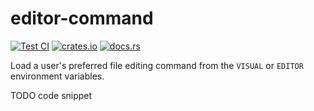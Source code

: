 # editor-command

[![Test CI](https://github.com/github/docs/actions/workflows/test.yml/badge.svg)](https://github.com/LucasPickering/editor-command/actions)
[![crates.io](https://img.shields.io/crates/v/editor-command.svg)](https://crates.io/crates/editor-command)
[![docs.rs](https://img.shields.io/docsrs/editor-command)](https://docs.rs/editor-command)

Load a user's preferred file editing command from the `VISUAL` or `EDITOR` environment variables.

TODO code snippet
